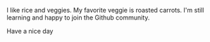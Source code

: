 I like rice and veggies. My favorite veggie is roasted carrots.
I'm still learning and happy to join the Github community. 

Have a nice day
